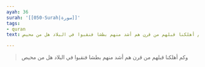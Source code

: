 ```yaml
---
ayah: 36
surah: '[[050-Surah|سورة]]'
tags:
- quran
text: وكم أهلكنا قبلهم من قرن هم أشد منهم بطشا فنقبوا في البلاد هل من محيص

---
```

> وكم أهلكنا قبلهم من قرن هم أشد منهم بطشا فنقبوا في البلاد هل من محيص
